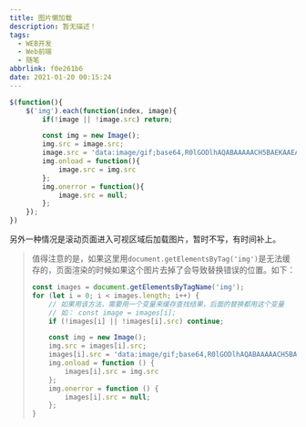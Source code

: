 ```yaml
---
title: 图片懒加载
description: 暂无描述！
tags:
  - WEB开发
  - Web前端
  - 随笔
abbrlink: f0e261b6
date: 2021-01-20 00:15:24
---
```




```javascript
$(function(){
    $('img').each(function(index, image){
        if(!image || !image.src) return;

        const img = new Image();
        img.src = image.src;
        image.src = 'data:image/gif;base64,R0lGODlhAQABAAAAACH5BAEKAAEALAAAAAABAAEAAAICTAEAOw==';
        img.onload = function(){
            image.src = img.src
        };
        img.onerror = function(){
            image.src = null;
        };
    });
})
```



另外一种情况是滚动页面进入可视区域后加载图片，暂时不写，有时间补上。



> 值得注意的是，如果这里用`document.getElementsByTag('img')`是无法缓存的，页面渲染的时候如果这个图片去掉了会导致替换错误的位置。如下：
>
> ```javascript
> const images = document.getElementsByTagName('img');
> for (let i = 0; i < images.length; i++) {
>     // 如果用该方法，需要用一个变量来缓存查找结果，后面的替换都用这个变量
>     // 如： const image = images[i];
>     if (!images[i] || !images[i].src) continue;
> 
>     const img = new Image();
>     img.src = images[i].src;
>     images[i].src = 'data:image/gif;base64,R0lGODlhAQABAAAAACH5BAEKAAEALAAAAAABAAEAAAICTAEAOw==';
>     img.onload = function () {
>         images[i].src = img.src
>     };
>     img.onerror = function () {
>         images[i].src = null;
>     };
> }
> ```